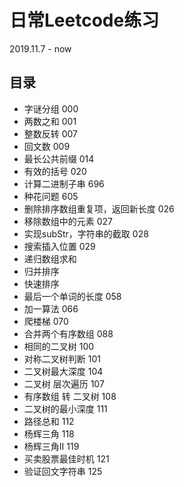 # 日常Leetcode练习

2019.11.7 - now

## 目录

 - 字谜分组 000
 - 两数之和 001
 - 整数反转 007
 - 回文数 009
 - 最长公共前缀 014
 - 有效的括号 020
 - 计算二进制子串 696
 - 种花问题 605
 - 删除排序数组重复项，返回新长度 026
 - 移除数组中的元素 027
 - 实现subStr，字符串的截取 028
 - 搜索插入位置  029
 - 递归数组求和
 - 归并排序
 - 快速排序
 - 最后一个单词的长度 058
 - 加一算法 066
 - 爬楼梯 070
 - 合并两个有序数组 088
 - 相同的二叉树 100
 - 对称二叉树判断 101
 - 二叉树最大深度 104
 - 二叉树 层次遍历 107
 - 有序数组 转 二叉树 108
 - 二叉树的最小深度 111
 - 路径总和 112
 - 杨辉三角 118
 - 杨辉三角II 119 
 - 买卖股票最佳时机 121
 - 验证回文字符串 125